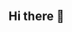 ## Hi there 👋

<!--
**Aurora-dark/Aurora-dark** is a ✨ _special_ ✨ repository because its `README.md` (this file) appears on your GitHub profile.

Here are some ideas to get you started:

- 🔭 I’m currently working on ...
- 🌱 I’m currently learning 中国矿业大学
- 👯 I’m looking to collaborate on 计算机与程序语言
- 🤔 I’m looking for help with ...
- 💬 Ask me about ...
- 📫 How to reach me: qq3134239982
- 😄 Pronouns: ...
- ⚡ Fun fact: ...
-->
